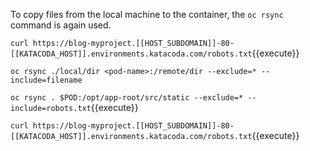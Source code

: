 To copy files from the local machine to the container, the ``oc rsync`` command is again used.

``curl https://blog-myproject.[[HOST_SUBDOMAIN]]-80-[[KATACODA_HOST]].environments.katacoda.com/robots.txt``{{execute}}

```
oc rsync ./local/dir <pod-name>:/remote/dir --exclude=* --include=filename
```

``oc rsync . $POD:/opt/app-root/src/static --exclude=* --include=robots.txt``{{execute}}

``curl https://blog-myproject.[[HOST_SUBDOMAIN]]-80-[[KATACODA_HOST]].environments.katacoda.com/robots.txt``{{execute}}

